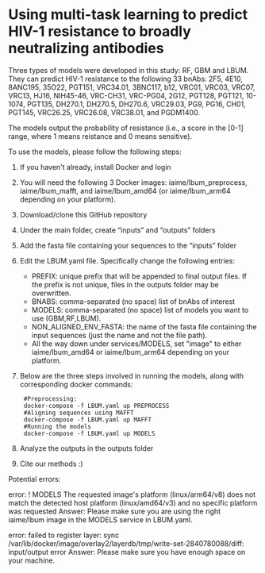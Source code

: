 # Using multi-task learning to predict HIV-1 resistance to broadly neutralizing antibodies

Three types of models were developed in this study: RF, GBM and LBUM. They can predict HIV-1 resistance to the following 33 bnAbs: 2F5, 4E10, 8ANC195, 35O22, PGT151, VRC34.01, 3BNC117, b12, VRC01, VRC03, VRC07, VRC13, HJ16, NIH45-46, VRC-CH31, VRC-PG04, 2G12, PGT128, PGT121, 10-1074, PGT135, DH270.1, DH270.5, DH270.6, VRC29.03, PG9, PG16, CH01, PGT145, VRC26.25, VRC26.08, VRC38.01, and PGDM1400.

The models output the probability of resistance (i.e., a score in the \[0-1\] range, where 1 means reistance and 0 means sensitive). 

To use the models, please follow the following steps:

1. If you haven't already, install Docker and login

2. You will need the following 3 Docker images: iaime/lbum_preprocess, iaime/lbum_mafft, and iaime/lbum_amd64 (or iaime/lbum_arm64 depending on your platform).
  
3. Download/clone this GitHub repository

4. Under the main folder, create “inputs” and “outputs” folders

5. Add the fasta file containing your sequences to the “inputs” folder 

6. Edit the LBUM.yaml file. Specifically change the following entries:
     - PREFIX: unique prefix that will be appended to final output files. If the prefix is not unique, files in the outputs folder may be overwritten.
     - BNABS: comma-separated (no space) list of bnAbs of interest
     - MODELS: comma-separated (no space) list of models you want to use (GBM,RF,LBUM).
     - NON_ALIGNED_ENV_FASTA: the name of the fasta file containing the input sequences (just the name and not the file path).
     - All the way down under services/MODELS, set "image" to either iaime/lbum_amd64 or iaime/lbum_arm64 depending on your platform.
  
7. Below are the three steps involved in running the models, along with corresponding docker commands:
    ```shellscript
     #Preprocessing:
     docker-compose -f LBUM.yaml up PREPROCESS
     #Aligning sequences using MAFFT
     docker-compose -f LBUM.yaml up MAFFT
     #Running the models
     docker-compose -f LBUM.yaml up MODELS
    ```

8. Analyze the outputs in the outputs folder

9. Cite our methods :)

Potential errors:

  error: ! MODELS The requested image's platform (linux/arm64/v8) does not match the detected host platform (linux/amd64/v3) and no specific platform was requested
  Answer: Please make sure you are using the right iaime/lbum image in the MODELS service in LBUM.yaml.

  error: failed to register layer: sync /var/lib/docker/image/overlay2/layerdb/tmp/write-set-2840780088/diff: input/output error
  Answer: Please make sure you have enough space on your machine.
